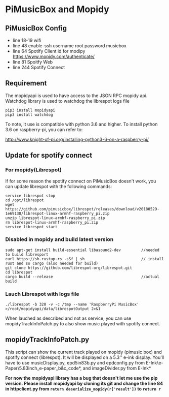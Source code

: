 # PiMusicBox and Mopidy


## PiMusicBox Config

- line 18-19 wifi
- line 48 enable-ssh      username root password musicbox
- line 64 Spotify         Client id for modipy https://www.mopidy.com/authenticate/
- line 81 Spoitfy Web
- line 244 Spotify Connect

## Requirement

The mopidyapi is used to have access to the JSON RPC mopidy api. Watchdog library is used to watchdog the librespot logs file

```
pip3 install mopidyapi
pip3 install watchdog
```
To note, it use is compatible with python 3.6 and higher. To install python 3.6 on raspberry-pi, you can refer to: 

http://www.knight-of-pi.org/installing-python3-6-on-a-raspberry-pi/


## Update for spotify connect 
### For mopidy(Librespot)
If for some reason the spotify connect on PiMusicBox doesn't work, you can update librespot with the following commands:

```
service librespot stop
cd /opt/librespot
wget https://github.com/pimusicbox/librespot/releases/download/v20180529-1e69138/librespot-linux-armhf-raspberry_pi.zip
unzip librespot-linux-armhf-raspberry_pi.zip
rm librespot-linux-armhf-raspberry_pi.zip
service librespot start
```
### Disabled in mopidy and build latest version

```
sudo apt-get install build-essential libasound2-dev         //needed to build libresport
curl https://sh.rustup.rs -sSf | sh                         // install rust and so cargo (also needed for build)
git clone https://github.com/librespot-org/librespot.git
cd librespot
cargo build --release                                       //actual build
```

### Lauch Librespot with logs file
```
./librespot -b 320 -v -c /tmp --name 'RaspberryPi MusicBox' >/root/mopidyapi/data/librespotOutput 2>&1
```
When lauched as described and not as service, you can use mopidyTrackInfoPatch.py to also show music played with spotify connect.
## mopidyTrackInfoPatch.py

This script can show the current track played on mopidy (pimusic box) and spotify connect (librespot). It will be displayed on a 5.3'' e-ink display.
You'll have to use musicDisplay.py, epd5in83b.py and epdconfig.py from E-Ink\e-Paper\5.83inch_e-paper_b&c_code\*, and imageDivider.py from E-Ink\*

**For now the mopidyapi library has a bug that doesn't let me use the pip version. Please install mopidyapi by cloning its git and change the line 84 in httpclient.py from  ```return deserialize_mopidy(r['result'])``` to ```return r```**